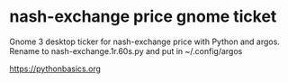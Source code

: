 # nash-exchange price gnome ticket 

Gnome 3 desktop ticker for nash-exchange price with Python and argos. Rename to nash-exchange.1r.60s.py and put in ~/.config/argos

https://pythonbasics.org
